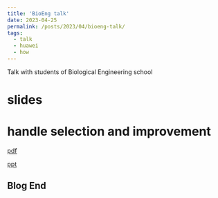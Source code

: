 ```yaml
---
title: 'BioEng talk'
date: 2023-04-25
permalink: /posts/2023/04/bioeng-talk/
tags:
  - talk
  - huawei
  - how
---
```


Talk with students of Biological Engineering school

slides
======

handle selection and improvement
======

[pdf](/files/BioEng-talk.pdf)

[ppt](/files/BioEng-talk.pptx)

Blog End
------